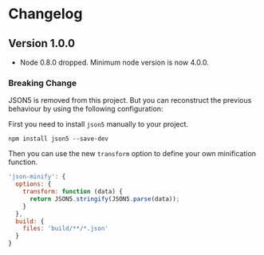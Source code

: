 # Changelog

## Version 1.0.0

 * Node 0.8.0 dropped. Minimum node version is now 4.0.0.

### Breaking Change

JSON5 is removed from this project. But you can reconstruct the previous behaviour by using the following configuration:

First you need to install `json5` manually to your project.

```
npm install json5 --save-dev
```

Then you can use the new `transform` option to define your own minification function.

```js
'json-minify': {
  options: {
    transform: function (data) {
      return JSON5.stringify(JSON5.parse(data));
    }
  },
  build: {
    files: 'build/**/*.json'
  }
}
```
